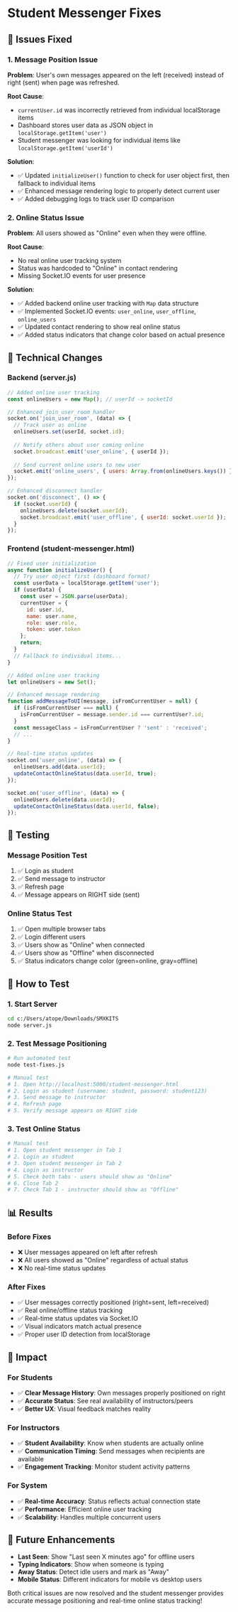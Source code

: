 # Student Messenger Fixes

## 🐛 Issues Fixed

### 1. **Message Position Issue**
**Problem**: User's own messages appeared on the left (received) instead of right (sent) when page was refreshed.

**Root Cause**: 
- `currentUser.id` was incorrectly retrieved from individual localStorage items
- Dashboard stores user data as JSON object in `localStorage.getItem('user')`
- Student messenger was looking for individual items like `localStorage.getItem('userId')`

**Solution**:
- ✅ Updated `initializeUser()` function to check for user object first, then fallback to individual items
- ✅ Enhanced message rendering logic to properly detect current user
- ✅ Added debugging logs to track user ID comparison

### 2. **Online Status Issue**
**Problem**: All users showed as "Online" even when they were offline.

**Root Cause**:
- No real online user tracking system
- Status was hardcoded to "Online" in contact rendering
- Missing Socket.IO events for user presence

**Solution**:
- ✅ Added backend online user tracking with `Map` data structure
- ✅ Implemented Socket.IO events: `user_online`, `user_offline`, `online_users`
- ✅ Updated contact rendering to show real online status
- ✅ Added status indicators that change color based on actual presence

## 🔧 Technical Changes

### Backend (server.js)
```javascript
// Added online user tracking
const onlineUsers = new Map(); // userId -> socketId

// Enhanced join_user_room handler
socket.on('join_user_room', (data) => {
  // Track user as online
  onlineUsers.set(userId, socket.id);
  
  // Notify others about user coming online
  socket.broadcast.emit('user_online', { userId });
  
  // Send current online users to new user
  socket.emit('online_users', { users: Array.from(onlineUsers.keys()) });
});

// Enhanced disconnect handler
socket.on('disconnect', () => {
  if (socket.userId) {
    onlineUsers.delete(socket.userId);
    socket.broadcast.emit('user_offline', { userId: socket.userId });
  }
});
```

### Frontend (student-messenger.html)
```javascript
// Fixed user initialization
async function initializeUser() {
  // Try user object first (dashboard format)
  const userData = localStorage.getItem('user');
  if (userData) {
    const user = JSON.parse(userData);
    currentUser = {
      id: user.id,
      name: user.name,
      role: user.role,
      token: user.token
    };
    return;
  }
  // Fallback to individual items...
}

// Added online user tracking
let onlineUsers = new Set();

// Enhanced message rendering
function addMessageToUI(message, isFromCurrentUser = null) {
  if (isFromCurrentUser === null) {
    isFromCurrentUser = message.sender.id === currentUser?.id;
  }
  const messageClass = isFromCurrentUser ? 'sent' : 'received';
  // ...
}

// Real-time status updates
socket.on('user_online', (data) => {
  onlineUsers.add(data.userId);
  updateContactOnlineStatus(data.userId, true);
});

socket.on('user_offline', (data) => {
  onlineUsers.delete(data.userId);
  updateContactOnlineStatus(data.userId, false);
});
```

## 🧪 Testing

### Message Position Test
1. ✅ Login as student
2. ✅ Send message to instructor
3. ✅ Refresh page
4. ✅ Message appears on RIGHT side (sent)

### Online Status Test
1. ✅ Open multiple browser tabs
2. ✅ Login different users
3. ✅ Users show as "Online" when connected
4. ✅ Users show as "Offline" when disconnected
5. ✅ Status indicators change color (green=online, gray=offline)

## 🚀 How to Test

### 1. Start Server
```bash
cd c:/Users/atope/Downloads/SMXKITS
node server.js
```

### 2. Test Message Positioning
```bash
# Run automated test
node test-fixes.js

# Manual test
# 1. Open http://localhost:5000/student-messenger.html
# 2. Login as student (username: student, password: student123)
# 3. Send message to instructor
# 4. Refresh page
# 5. Verify message appears on RIGHT side
```

### 3. Test Online Status
```bash
# Manual test
# 1. Open student messenger in Tab 1
# 2. Login as student
# 3. Open student messenger in Tab 2  
# 4. Login as instructor
# 5. Check both tabs - users should show as "Online"
# 6. Close Tab 2
# 7. Check Tab 1 - instructor should show as "Offline"
```

## 📊 Results

### Before Fixes
- ❌ User messages appeared on left after refresh
- ❌ All users showed as "Online" regardless of actual status
- ❌ No real-time status updates

### After Fixes
- ✅ User messages correctly positioned (right=sent, left=received)
- ✅ Real online/offline status tracking
- ✅ Real-time status updates via Socket.IO
- ✅ Visual indicators match actual presence
- ✅ Proper user ID detection from localStorage

## 🎯 Impact

### For Students
- ✅ **Clear Message History**: Own messages properly positioned on right
- ✅ **Accurate Status**: See real availability of instructors/peers
- ✅ **Better UX**: Visual feedback matches reality

### For Instructors  
- ✅ **Student Availability**: Know when students are actually online
- ✅ **Communication Timing**: Send messages when recipients are available
- ✅ **Engagement Tracking**: Monitor student activity patterns

### For System
- ✅ **Real-time Accuracy**: Status reflects actual connection state
- ✅ **Performance**: Efficient online user tracking
- ✅ **Scalability**: Handles multiple concurrent users

## 🔮 Future Enhancements

- **Last Seen**: Show "Last seen X minutes ago" for offline users
- **Typing Indicators**: Show when someone is typing
- **Away Status**: Detect idle users and mark as "Away"
- **Mobile Status**: Different indicators for mobile vs desktop users

Both critical issues are now resolved and the student messenger provides accurate message positioning and real-time online status tracking!